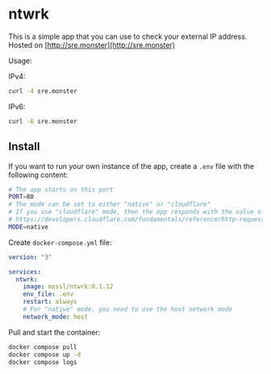 # ntwrk

This is a simple app that you can use to check your external IP address. Hosted on [http://sre.monster](http://sre.monster)

Usage:

IPv4:

```sh
curl -4 sre.monster
```

IPv6:

```sh
curl -6 sre.monster
```

## Install

If you want to run your own instance of the app, create a `.env` file with the following content:

```sh
# The app starts on this port
PORT=80
# The mode can be set to either "native" or "cloudflare"
# If you use "cloudflare" mode, then the app responds with the value of the HTTP header "CF-Connecting-IP"
# https://developers.cloudflare.com/fundamentals/reference/http-request-headers/#cf-connecting-ip
MODE=native
```

Create `docker-compose.yml` file:

```yaml
version: "3"

services:
  ntwrk:
    image: mxssl/ntwrk:0.1.12
    env_file: .env
    restart: always
    # For "native" mode, you need to use the host network mode
    network_mode: host
```

Pull and start the container:

```sh
docker compose pull
docker compose up -d
docker compose logs
```
